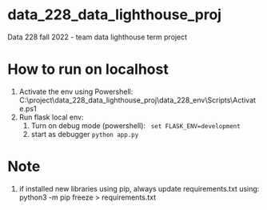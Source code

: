 # data_228_data_lighthouse_proj
Data 228 fall 2022 - team data lighthouse term project

# How to run on localhost
1. Activate the env using Powershell:  C:\project\data_228_data_lighthouse_proj\data_228_env\Scripts\Activate.ps1
2. Run flask local env:
   1. Turn on debug mode (powershell): ``` set FLASK_ENV=development```
   2. start as debugger ```python app.py```

# Note
1. if installed new libraries using pip, always update requirements.txt using: python3 -m pip freeze > requirements.txt

